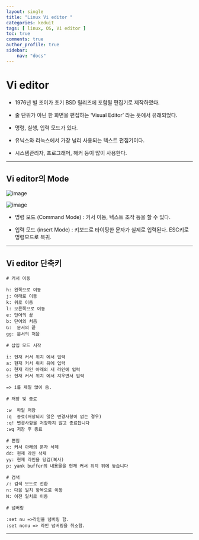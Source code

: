 ```yaml
---
layout: single
title: "Linux Vi editor "
categories: keduit
tags: [ linux, OS, Vi editor ]
toc: true 
comments: true
author_profile: true
sidebar:
    nav: "docs"
---
```


# Vi editor

* 1976년 빌 조이가 초기 BSD 릴리즈에 포함될 편집기로 제작하였다.


* 줄 단위가 아닌 한 화면을 편집하는 ‘Visual Editor’ 라는 뜻에서 유래되었다.


* 명령, 실행, 입력 모드가 있다.


* 유닉스와 리눅스에서 가장 널리 사용되는 텍스트 편집기이다.


* 시스템관리자, 프로그래머, 해커 등이 많이 사용한다.

---

## Vi editor의 Mode

![image](https://user-images.githubusercontent.com/128279031/229362620-6c9a5cb3-3514-4337-a435-7db1a5f1aa15.png)

![image](https://user-images.githubusercontent.com/128279031/229362681-aba76191-be55-4d0a-affd-6113bc61f1d2.png)

* 명령 모드 (Command Mode) : 커서 이동, 텍스트 조작 등을 할 수 있다.

* 입력 모드 (insert Mode) : 키보드로 타이핑한 문자가 실제로 입력된다. ESC키로 명령모드로 복귀.

---

## Vi editor 단축키

```
# 커서 이동

h: 왼쪽으로 이동
j: 아래로 이동
k: 위로 이동
l: 오른쪽으로 이동
e: 단어의 끝 
b: 단어의 처음
G:  문서의 끝
gg: 문서의 처음
```

```
# 삽입 모드 시작

i: 현재 커서 위치 에서 입력
a: 현재 커서 위치 뒤에 입력
o: 현재 라인 아래의 새 라인에 입력
s: 현재 커서 위치 에서 지우면서 입력

=> i를 제일 많이 씀.
```

```
# 저장 및 종료

:w  파일 저장
:q  종료(저장되지 않은 변경사항이 없는 경우)
:q! 변경사항을 저장하지 않고 종료합니다
:wq 저장 후 종료
```

```
# 편집
x: 커서 아래의 문자 삭제
dd: 현재 라인 삭제
yy: 현재 라인을 당김(복사)
p: yank buffer의 내용물을 현재 커서 위치 뒤에 놓습니다
```

```
# 검색 
/: 검색 모드로 전환
n: 다음 일치 항목으로 이동
N: 이전 일치로 이동
```

```
# 넘버링

:set nu =>라인을 넘버링 함.
:set nonu => 라인 넘버링을 취소함.
```

---